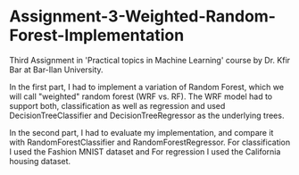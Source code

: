 # Assignment-3-Weighted-Random-Forest-Implementation
Third Assignment in 'Practical topics in Machine Learning' course by Dr. Kfir Bar at Bar-Ilan University.

In the first part, I had to implement a variation of Random Forest, which we will call "weighted" random forest (WRF vs. RF).
The WRF model had to support both, classification as well as regression and used DecisionTreeClassifier and DecisionTreeRegressor as the underlying trees.

In the second part, I had to evaluate my implementation, and compare it with RandomForestClassifier and RandomForestRegressor.
For classification I used the Fashion MNIST dataset and For regression I used the California housing dataset.
